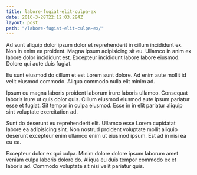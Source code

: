 ```yaml
---
title: labore-fugiat-elit-culpa-ex
date: 2016-3-28T22:12:03.284Z
layout: post
path: "/labore-fugiat-elit-culpa-ex/"
---
```


Ad sunt aliquip dolor ipsum dolor et reprehenderit in cillum incididunt ex. Non in enim ea proident. Magna ipsum adipisicing sit eu. Ullamco in anim ex labore dolor incididunt est. Excepteur incididunt labore labore eiusmod. Dolore qui aute duis fugiat.

Eu sunt eiusmod do cillum et est Lorem sunt dolore. Ad enim aute mollit id velit eiusmod commodo. Aliqua commodo nulla elit minim ad.

Ipsum eu magna laboris proident laborum irure laboris ullamco. Consequat laboris irure ut quis dolor quis. Cillum eiusmod eiusmod aute ipsum pariatur esse et fugiat. Sit tempor in culpa eiusmod. Esse in in elit pariatur aliquip sint voluptate exercitation ad.

Sunt do deserunt eu reprehenderit elit. Ullamco esse Lorem cupidatat labore ea adipisicing sint. Non nostrud proident voluptate mollit aliquip deserunt excepteur enim ullamco enim ut eiusmod ipsum. Est ad in nisi ea eu ea.

Excepteur dolor ex qui culpa. Minim dolore dolore ipsum laborum amet veniam culpa laboris dolore do. Aliqua eu duis tempor commodo ex et laboris ad. Commodo voluptate sit nisi velit pariatur quis.
